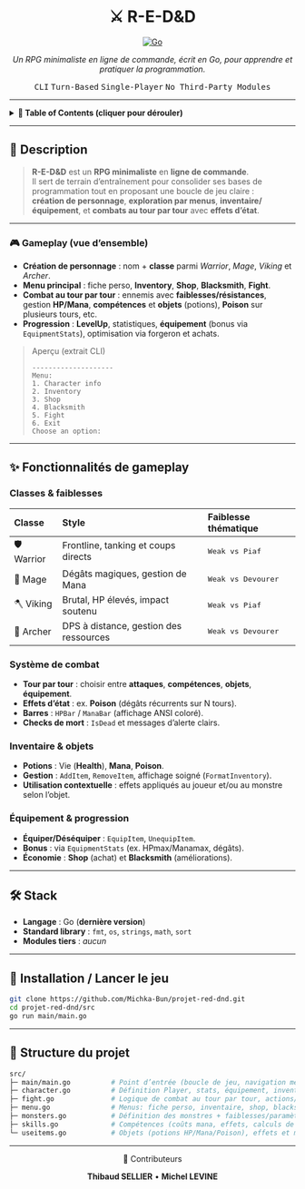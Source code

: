 <div align="center">

<h1>⚔️ R-E-D&amp;D</h1>

<a href="https://go.dev/">
  <img alt="Go" src="https://img.shields.io/badge/Go-latest-00ADD8?logo=go&logoColor=white" />
</a>

<p><em>Un RPG minimaliste en ligne de commande, écrit en Go, pour apprendre et pratiquer la programmation.</em></p>

<p>
  <kbd>CLI</kbd>
  <kbd>Turn-Based</kbd>
  <kbd>Single-Player</kbd>
  <kbd>No Third-Party Modules</kbd>
</p>

</div>

---

<details>
  <summary><strong>📑 Table of Contents (cliquer pour dérouler)</strong></summary>

- [Description](#-description)
  - [Gameplay](#-gameplay-vue-densemble)
- [Fonctionnalités de gameplay](#-fonctionnalités-de-gameplay)
- [Stack](#-stack)
- [Installation / Lancer le jeu](#-installation--lancer-le-jeu)
- [Structure du projet](#-structure-du-projet)
- [Contributeurs](#-contributeurs)

</details>

---

## 📝 Description
> **R-E-D&amp;D** est un **RPG minimaliste** en **ligne de commande**.  
> Il sert de terrain d’entraînement pour consolider ses bases de programmation tout en proposant une boucle de jeu claire :  
> **création de personnage**, **exploration par menus**, **inventaire/équipement**, et **combats au tour par tour** avec **effets d’état**.

---

### 🎮 Gameplay (vue d’ensemble)
- **Création de personnage** : nom + **classe** parmi *Warrior*, *Mage*, *Viking* et *Archer*.  
- **Menu principal** : fiche perso, **Inventory**, **Shop**, **Blacksmith**, **Fight**.  
- **Combat au tour par tour** : ennemis avec **faiblesses/résistances**, gestion **HP/Mana**, **compétences** et **objets** (potions), **Poison** sur plusieurs tours, etc.  
- **Progression** : **LevelUp**, statistiques, **équipement** (bonus via `EquipmentStats`), optimisation via forgeron et achats.

> Aperçu (extrait CLI)
> ```text
> --------------------
> Menu:
> 1. Character info
> 2. Inventory
> 3. Shop
> 4. Blacksmith
> 5. Fight
> 6. Exit
> Choose an option:
> ```

---

## ✨ Fonctionnalités de gameplay
<div>

### Classes & faiblesses
<table>
  <thead>
    <tr>
      <th align="left">Classe</th>
      <th align="left">Style</th>
      <th align="left">Faiblesse thématique</th>
    </tr>
  </thead>
  <tbody>
    <tr>
      <td>🛡️ Warrior</td>
      <td>Frontline, tanking et coups directs</td>
      <td><kbd>Weak vs Piaf</kbd></td>
    </tr>
    <tr>
      <td>🧙 Mage</td>
      <td>Dégâts magiques, gestion de Mana</td>
      <td><kbd>Weak vs Devourer</kbd></td>
    </tr>
    <tr>
      <td>🪓 Viking</td>
      <td>Brutal, HP élevés, impact soutenu</td>
      <td><kbd>Weak vs Piaf</kbd></td>
    </tr>
    <tr>
      <td>🏹 Archer</td>
      <td>DPS à distance, gestion des ressources</td>
      <td><kbd>Weak vs Devourer</kbd></td>
    </tr>
  </tbody>
</table>

### Système de combat
- **Tour par tour** : choisir entre **attaques**, **compétences**, **objets**, **équipement**.
- **Effets d’état** : ex. **Poison** (dégâts récurrents sur N tours).  
- **Barres** : `HPBar` / `ManaBar` (affichage ANSI coloré).  
- **Checks de mort** : `IsDead` et messages d’alerte clairs.

### Inventaire & objets
- **Potions** : Vie (**Health**), **Mana**, **Poison**.  
- **Gestion** : `AddItem`, `RemoveItem`, affichage soigné (`FormatInventory`).
- **Utilisation contextuelle** : effets appliqués au joueur et/ou au monstre selon l’objet.

### Équipement & progression
- **Équiper/Déséquiper** : `EquipItem`, `UnequipItem`.  
- **Bonus** : via `EquipmentStats` (ex. HPmax/Manamax, dégâts).  
- **Économie** : **Shop** (achat) et **Blacksmith** (améliorations).

</div>

---

## 🛠️ Stack
- **Langage** : Go (**dernière version**)
- **Standard library** : `fmt`, `os`, `strings`, `math`, `sort`  
- **Modules tiers** : *aucun*

---

## 🚀 Installation / Lancer le jeu
```bash
git clone https://github.com/Michka-Bun/projet-red-dnd.git
cd projet-red-dnd/src
go run main/main.go
```

---

## 📂 Structure du projet
```bash
src/
├─ main/main.go          # Point d’entrée (boucle de jeu, navigation menus)
├─ character.go          # Définition Player, stats, équipement, inventaire, level-up
├─ fight.go              # Logique de combat au tour par tour, actions/skills, checks de mort
├─ menu.go               # Menus: fiche perso, inventaire, shop, blacksmith, combat
├─ monsters.go           # Définition des monstres + faiblesses/paramètres
├─ skills.go             # Compétences (coûts mana, effets, calculs de dégâts)
└─ useitems.go           # Objets (potions HP/Mana/Poison), effets et messages utilisateur
```

---

<div align="center">
👥 Contributeurs

<strong>Thibaud SELLIER</strong> • <strong>Michel LEVINE</strong>

</div>